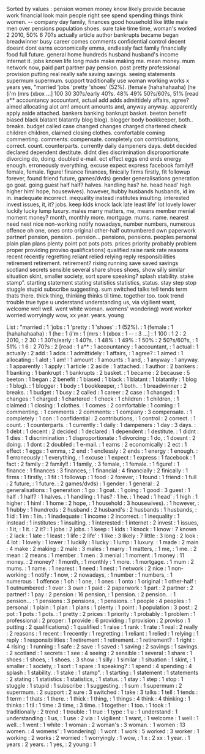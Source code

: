Sorted by values :
pension women money know likely provide because work financial look main people right see spend spending things think women. -- company day family, finances good household like little male men over pensions population shoes. sure take time time, woman's worked 2 2010, 50% 6 70?s actually article author bankrupts became began breadwinner busy career comes comments confidential control decent doesnt dont earns economically emma, endlessly fact family financially food full future. general home hundreds husband husband's income internet it. jobs known life long made make making me. mean money. mum network now, paid part partner pay pension. post pretty professional provision putting real really safe saving savings. seeing statements supermum supermum. support traditionally use woman working works x years yes, "married 'jobs 'pretty 'shoes' (52%). (female (hahahahaaha) (he (i'm (mrs (xbox ...] 100 30 30?s/early 40?s. 48% 49% 50?s/60?s, 51% [read a** accountancy accountant, actual add adds admittidely affairs, agree? aimed allocating alot am! amount amounts and, anyway anyway. apparently apply aside attached. bankers banking bankrupt basket. beeton benefit biased black blatant blatantly blog blog). blogger body bookkeeper, both.. breaks. budget called case changed changes charged chartered check children children, claimed closing clothes. comfortable coming commenting. comments: compensate. completely con contributions, correct. count. counterparts. currently daily dampeners days. debt decided declared dependent destitute. didnt dies discrimination disproportionate divorcing do, doing. doubled e-mail. ect effect eggs end ends energy enough. erroneously everything, excuse expect express facebook family!! female, female. figure! finance finances, finically firms firstly, fit followup forever, found friend future, games/dvds) gender generalisations generation go goat. going guest half half? halves. handling has? he. head head' high higher him! hope, housewives). however, hubby husbands husbands, id im in. inadequate incorrect. inequality instead institutes insulting. interested invest issues, it, it? jobs. keep kids knock lack late least life' lot lovely lower luckily lucky lump luxury. males marry matters, me, means member menial moment money? month, monthly more. mortgage. mums. name. nearest need nest nice non-working notify nowadays, number numbers, numerous offence oh one, ones onto original other-half outnumbered own paperwork partner! pension, pension.. pension... pensions, pensions. peoples personal plain plan plans plenty point pot pots pots. prices priority probably problem proper providing proviso qualifications) qualified raise rank rate reasons recent recently regretting reliant relied relying reply responsibilities retirement retirement. retirement? rising running save saved savings scotland secrets sensible several share shoes shoes, show silly similar situation skint, smaller society, sort spare speaking? splash stability. stake stamp". starting statement stating statistics statistics, status. stay step stop stuggle stupid subscribe suggesting. sum switched talks tell tends term thats there. thick thing, thinking thinks til time. together too. took trend trouble true type u understand understanding us, via vigilient want, welcome well well. went white woman. womens' wondering) wont worker worried worryingly wow, xx year. years. young 

List :
"married : 1
'jobs : 1
'pretty : 1
'shoes' : 1
(52%). : 1
(female : 1
(hahahahaaha) : 1
(he : 1
(i'm : 1
(mrs : 1
(xbox : 1
-- : 3
...] : 1
100 : 1
2 : 2
2010, : 2
30 : 1
30?s/early : 1
40?s. : 1
48% : 1
49% : 1
50% : 2
50?s/60?s, : 1
51% : 1
6 : 2
70?s : 2
[read : 1
a** : 1
accountancy : 1
accountant, : 1
actual : 1
actually : 2
add : 1
adds : 1
admittidely : 1
affairs, : 1
agree? : 1
aimed : 1
allocating : 1
alot : 1
am! : 1
amount : 1
amounts : 1
and, : 1
anyway : 1
anyway. : 1
apparently : 1
apply : 1
article : 2
aside : 1
attached. : 1
author : 2
bankers : 1
banking : 1
bankrupt : 1
bankrupts : 2
basket. : 1
became : 2
because : 5
beeton : 1
began : 2
benefit : 1
biased : 1
black : 1
blatant : 1
blatantly : 1
blog : 1
blog). : 1
blogger : 1
body : 1
bookkeeper, : 1
both.. : 1
breadwinner : 2
breaks. : 1
budget : 1
busy : 2
called : 1
career : 2
case : 1
changed : 1
changes : 1
charged : 1
chartered : 1
check : 1
children : 1
children, : 1
claimed : 1
closing : 1
clothes. : 1
comes : 2
comfortable : 1
coming : 1
commenting. : 1
comments : 2
comments: : 1
company : 3
compensate. : 1
completely : 1
con : 1
confidential : 2
contributions, : 1
control : 2
correct. : 1
count. : 1
counterparts. : 1
currently : 1
daily : 1
dampeners : 1
day : 3
days. : 1
debt : 1
decent : 2
decided : 1
declared : 1
dependent : 1
destitute. : 1
didnt : 1
dies : 1
discrimination : 1
disproportionate : 1
divorcing : 1
do, : 1
doesnt : 2
doing. : 1
dont : 2
doubled : 1
e-mail. : 1
earns : 2
economically : 2
ect : 1
effect : 1
eggs : 1
emma, : 2
end : 1
endlessly : 2
ends : 1
energy : 1
enough. : 1
erroneously : 1
everything, : 1
excuse : 1
expect : 1
express : 1
facebook : 1
fact : 2
family : 2
family!! : 1
family, : 3
female, : 1
female. : 1
figure! : 1
finance : 1
finances : 3
finances, : 1
financial : 4
financially : 2
finically : 1
firms : 1
firstly, : 1
fit : 1
followup : 1
food : 2
forever, : 1
found : 1
friend : 1
full : 2
future, : 1
future. : 2
games/dvds) : 1
gender : 1
general : 2
generalisations : 1
generation : 1
go : 1
goat. : 1
going : 1
good : 3
guest : 1
half : 1
half? : 1
halves. : 1
handling : 1
has? : 1
he. : 1
head : 1
head' : 1
high : 1
higher : 1
him! : 1
home : 2
hope, : 1
household : 3
housewives). : 1
however, : 1
hubby : 1
hundreds : 2
husband : 2
husband's : 2
husbands : 1
husbands, : 1
id : 1
im : 1
in. : 1
inadequate : 1
income : 2
incorrect. : 1
inequality : 1
instead : 1
institutes : 1
insulting. : 1
interested : 1
internet : 2
invest : 1
issues, : 1
it, : 1
it. : 2
it? : 1
jobs : 2
jobs. : 1
keep : 1
kids : 1
knock : 1
know : 7
known : 2
lack : 1
late : 1
least : 1
life : 2
life' : 1
like : 3
likely : 7
little : 3
long : 2
look : 4
lot : 1
lovely : 1
lower : 1
luckily : 1
lucky : 1
lump : 1
luxury. : 1
made : 2
main : 4
make : 2
making : 2
male : 3
males : 1
marry : 1
matters, : 1
me, : 1
me. : 2
mean : 2
means : 1
member : 1
men : 3
menial : 1
moment : 1
money : 11
money. : 2
money? : 1
month, : 1
monthly : 1
more. : 1
mortgage. : 1
mum : 2
mums. : 1
name. : 1
nearest : 1
need : 1
nest : 1
network : 2
nice : 1
non-working : 1
notify : 1
now, : 2
nowadays, : 1
number : 1
numbers, : 1
numerous : 1
offence : 1
oh : 1
one, : 1
ones : 1
onto : 1
original : 1
other-half : 1
outnumbered : 1
over : 3
own : 1
paid : 2
paperwork : 1
part : 2
partner : 2
partner! : 1
pay : 2
pension : 16
pension, : 1
pension. : 2
pension.. : 1
pension... : 1
pensions : 3
pensions, : 1
pensions. : 1
people : 4
peoples : 1
personal : 1
plain : 1
plan : 1
plans : 1
plenty : 1
point : 1
population : 3
post : 2
pot : 1
pots : 1
pots. : 1
pretty : 2
prices : 1
priority : 1
probably : 1
problem : 1
professional : 2
proper : 1
provide : 6
providing : 1
provision : 2
proviso : 1
putting : 2
qualifications) : 1
qualified : 1
raise : 1
rank : 1
rate : 1
real : 2
really : 2
reasons : 1
recent : 1
recently : 1
regretting : 1
reliant : 1
relied : 1
relying : 1
reply : 1
responsibilities : 1
retirement : 1
retirement. : 1
retirement? : 1
right : 4
rising : 1
running : 1
safe : 2
save : 1
saved : 1
saving : 2
savings : 1
savings. : 2
scotland : 1
secrets : 1
see : 4
seeing : 2
sensible : 1
several : 1
share : 1
shoes : 1
shoes, : 1
shoes. : 3
show : 1
silly : 1
similar : 1
situation : 1
skint, : 1
smaller : 1
society, : 1
sort : 1
spare : 1
speaking? : 1
spend : 4
spending : 4
splash : 1
stability. : 1
stake : 1
stamp". : 1
starting : 1
statement : 1
statements : 2
stating : 1
statistics : 1
statistics, : 1
status. : 1
stay : 1
step : 1
stop : 1
stuggle : 1
stupid : 1
subscribe : 1
suggesting. : 1
sum : 1
supermum : 2
supermum. : 2
support : 2
sure : 3
switched : 1
take : 3
talks : 1
tell : 1
tends : 1
term : 1
thats : 1
there. : 1
thick : 1
thing, : 1
things : 4
think : 4
thinking : 1
thinks : 1
til : 1
time : 3
time, : 3
time. : 1
together : 1
too. : 1
took : 1
traditionally : 2
trend : 1
trouble : 1
true : 1
type : 1
u : 1
understand : 1
understanding : 1
us, : 1
use : 2
via : 1
vigilient : 1
want, : 1
welcome : 1
well : 1
well. : 1
went : 1
white : 1
woman : 2
woman's : 3
woman. : 1
women : 13
women. : 4
womens' : 1
wondering) : 1
wont : 1
work : 5
worked : 3
worker : 1
working : 2
works : 2
worried : 1
worryingly : 1
wow, : 1
x : 2
xx : 1
year. : 1
years : 2
years. : 1
yes, : 2
young : 1
